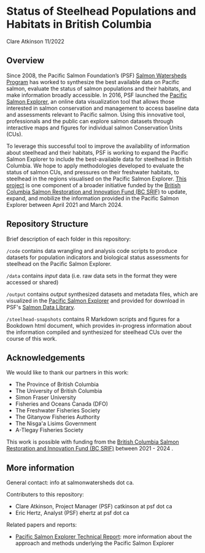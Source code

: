 # Status of Steelhead Populations and Habitats in British Columbia

Clare Atkinson 11/2022

## Overview

Since 2008, the Pacific Salmon Foundation’s (PSF) [Salmon Watersheds Program](https://salmonwatersheds.ca/) has worked to synthesize the best available data on Pacific salmon, evaluate the status of salmon populations and their habitats, and make information broadly accessible. In 2016, PSF launched the [Pacific Salmon Explorer](https://www.salmonexplorer.ca/#!/), an online data visualization tool that allows those interested in salmon conservation and management to access baseline data and assessments relevant to Pacific salmon. Using this innovative tool, professionals and the public can explore salmon datasets through interactive maps and figures for individual salmon Conservation Units (CUs). 

To leverage this successful tool to improve the availability of information about steelhead and their habitats, PSF is working to expand the Pacific Salmon Explorer to include the best-available data for steelhead in British Columbia. We hope to apply methodologies developed to evaluate the status of salmon CUs, and pressures on their freshwater habitats, to steelhead in the regions visualised on the Pacific Salmon Explorer. [This project](https://salmonwatersheds.ca/projects/steelhead-a-snapshot-of-bc-populations-and-their-habitats/) is one component of a broader initiative funded by the [British Columbia Salmon Restoration and Innovation Fund (BC SRIF)](https://www.dfo-mpo.gc.ca/fisheries-peches/initiatives/fish-fund-bc-fonds-peche-cb/index-eng.html) to update, expand, and mobilize the information provided in the Pacific Salmon Explorer between April 2021 and March 2024. 


## Repository Structure

Brief description of each folder in this repository:

`/code` contains data wrangling and analysis code scripts to produce datasets for population indicators and biological status assessments for steelhead on the Pacific Salmon Explorer. 

`/data` contains *input* data (i.e. raw data sets in the format they were accessed or shared)

`/output` contains *output* synthesized datasets and metadata files, which are visualized in the [Pacific Salmon Explorer](https://www.salmonexplorer.ca/#!/) and provided for download in PSF's [Salmon Data Library](https://data.salmonwatersheds.ca/data-library/). 

`/steelhead-snapshots` contains R Markdown scripts and figures for a Bookdown html document, which provides in-progress information about the information compiled and synthesized for steelhead CUs over the course of this work. 


## Acknowledgements

We would like to thank our partners in this work:

* The Province of British Columbia
* The University of British Columbia
* Simon Fraser University
* Fisheries and Oceans Canada (DFO)
* The Freshwater Fisheries Society
* The Gitanyow Fisheries Authority 
* The Nisga'a Lisims Government
* A-Tlegay Fisheries Society

This work is possible with funding from the [British Columbia Salmon Restoration and Innovation Fund (BC SRIF)](https://www.dfo-mpo.gc.ca/fisheries-peches/initiatives/fish-fund-bc-fonds-peche-cb/index-eng.html) between 2021 - 2024 . 

## More information

General contact: info at salmonwatersheds dot ca.

Contributers to this repository: 

* Clare Atkinson, Project Manager (PSF) catkinson at psf dot ca
* Eric Hertz, Analyst (PSF) ehertz at psf dot ca

Related papers and reports:

* [Pacific Salmon Explorer Technical Report](https://salmonwatersheds.ca/library/lib_475/): more information about the approach and methods underlying the Pacific Salmon Explorer

